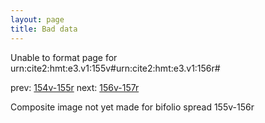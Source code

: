 ```yaml
---
layout: page
title: Bad data
---
```


Unable to format page for urn:cite2:hmt:e3.v1:155v#urn:cite2:hmt:e3.v1:156r#

prev: [154v-155r](../154v-155r/) next: [156v-157r](../156v-157r/)

Composite image not yet made for bifolio spread 155v-156r

